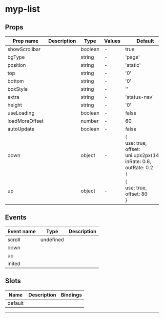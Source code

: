 # myp-list

## Props

| Prop name      | Description | Type    | Values | Default                                                                              |
| -------------- | ----------- | ------- | ------ | ------------------------------------------------------------------------------------ |
| showScrollbar  |             | boolean | -      | true                                                                                 |
| bgType         |             | string  | -      | 'page'                                                                               |
| position       |             | string  | -      | 'static'                                                                             |
| top            |             | string  | -      | '0'                                                                                  |
| bottom         |             | string  | -      | '0'                                                                                  |
| boxStyle       |             | string  | -      | ''                                                                                   |
| extra          |             | string  | -      | 'status-nav'                                                                         |
| height         |             | string  | -      | '0'                                                                                  |
| useLoading     |             | boolean | -      | false                                                                                |
| loadMoreOffset |             | number  | -      | 60                                                                                   |
| autoUpdate     |             | boolean | -      | false                                                                                |
| down           |             | object  | -      | {<br> use: true,<br> offset: uni.upx2px(140),<br> inRate: 0.8,<br> outRate: 0.2<br>} |
| up             |             | object  | -      | {<br> use: true,<br> offset: 80<br>}                                                 |

## Events

| Event name | Type      | Description |
| ---------- | --------- | ----------- |
| scroll     | undefined |
| down       |           |
| up         |           |
| inited     |           |

## Slots

| Name    | Description | Bindings |
| ------- | ----------- | -------- |
| default |             |          |

---
